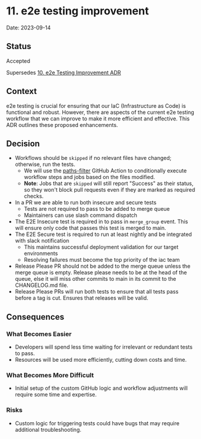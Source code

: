 # 11. e2e testing improvement

Date: 2023-09-14

## Status

Accepted

Supersedes [10. e2e Testing Improvement ADR](0010-e2e-testing-improvement.md)

## Context

e2e testing is crucial for ensuring that our IaC (Infrastructure as Code) is functional and robust. However, there are aspects of the current e2e testing workflow that we can improve to make it more efficient and effective. This ADR outlines these proposed enhancements.

## Decision

- Workflows should be `skipped` if no relevant files have changed; otherwise, run the tests.
  - We will use the [paths-filter](https://github.com/dorny/paths-filter) GitHub Action to conditionally execute workflow steps and jobs based on the files modified.
  - **Note**: Jobs that are `skipped` will still report "Success" as their status, so they won't block pull requests even if they are marked as required checks.
- In a PR we are able to run both insecure and secure tests
  - Tests are not required to pass to be added to merge queue
  - Maintainers can use slash command dispatch
- The E2E Insecure test is required in to pass in `merge_group` event. This will ensure only code that passes this test is merged to main.
- The E2E Secure test is required to run at least nightly and be integrated with slack notification
  - This maintains successful deployment validation for our target environments
  - Resolving failures must become the top priority of the iac team
- Release Please PR should not be added to the merge queue unless the merge queue is empty. Release please needs to be at the head of the queue, else it will miss other commits to main in its commit to the CHANGELOG.md file.
- Release Please PRs will run both tests to ensure that all tests pass before a tag is cut. Ensures that releases will be valid.

## Consequences

### What Becomes Easier

- Developers will spend less time waiting for irrelevant or redundant tests to pass.
- Resources will be used more efficiently, cutting down costs and time.

### What Becomes More Difficult

- Initial setup of the custom GitHub logic and workflow adjustments will require some time and expertise.

### Risks

- Custom logic for triggering tests could have bugs that may require additional troubleshooting.
